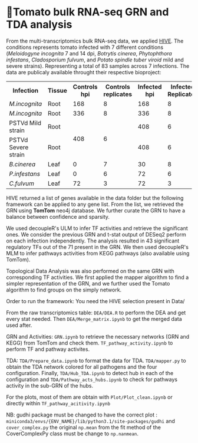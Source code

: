 # 🍅Tomato bulk RNA-seq GRN and TDA analysis

From the multi-transcriptomics bulk RNA-seq data, we applied [HIVE](https://doi.org/10.1101/2024.03.04.583290). The conditions represents tomato infected with 7 different conditions (*Meloidogyne incognita* 7 and 14 dpi, *Botrytis cinerea*, *Phytophthora infestans*, *Cladosporium fulvum*, and *Potato spindle tuber viroid* mild and severe strains). Representing a total of 83 samples across 7 infections.
The data are publicaly available throught their respective bioproject:
<table>
    <tr>
        <th>Infection</th>
        <th>Tissue</th>
        <th>Controls hpi</th>
        <th>Controls replicates</th>
        <th>Infected hpi</th>
        <th>Infected Replicates</th>
        <th>BioProject</th>
        <th>Reference DOI</th>
    </tr>
    <tr>
        <td><i>M.incognita</i></td>
        <td>Root</td>
        <td>168</td>
        <td>8</td>
        <td>168</td>
        <td>8</td>
        <td>PRJNA734743</td>
        <td><a href="https://doi.org/10.3389/fpls.2022.817185">DOI</a></td>
    </tr>
    <tr>
        <td><i>M.incognita</i></td>
        <td>Root</td>
        <td>336</td>
        <td>8</td>
        <td>336</td>
        <td>8</td>
        <td>PRJNA734743</td>
        <td><a href="https://doi.org/10.3389/fpls.2022.817185">DOI</a></td>
    </tr>
    <tr>
        <td>PSTVd Mild strain</td>
        <td>Root</td>
        <td rowspan="2">408</td>
        <td rowspan="2">6</td>
        <td>408</td>
        <td>6</td>
        <td>PRJNA515609</td>
        <td><a href="https://doi.org/10.3390/v11110992">DOI</a></td>
    </tr>
    <tr>
        <td>PSTVd Severe strain</td>
        <td>Root</td>
        <td>408</td>
        <td>6</td>
        <td>PRJNA515609</td>
        <td><a href="https://doi.org/10.3390/v11110992">DOI</a></td>
    </tr>
    <tr>
        <td><i>B.cinerea</i></td>
        <td>Leaf</td>
        <td>0</td>
        <td>7</td>
        <td>30</td>
        <td>8</td>
        <td>PRJNA662936</td>
        <td><a href="https://doi.org/10.1093/plphys/kiab354">DOI</a></td>
    </tr>
    <tr>
        <td><i>P.infestans</i></td>
        <td>Leaf</td>
        <td>0</td>
        <td>6</td>
        <td>72</td>
        <td>6</td>
        <td>PRJNA505207</td>
        <td><a href="https://doi.org/10.1073/pnas.1814380116">DOI</a></td>
    </tr>
    <tr>
        <td><i>C.fulvum</i></td>
        <td>Leaf</td>
        <td>72</td>
        <td>3</td>
        <td>72</td>
        <td>3</td>
        <td>PRJNA781749</td>
        <td><a href="https://doi.org/10.3389/fgene.2023.1158631">DOI</a></td>
    </tr>
</table>


 HIVE returned a list of genes available in the data folder but the following framework can be applied to any gene list.
From the list, we retrieved the GRN using **TomTom** neo4j database. We further curate the GRN to have a balance between confidence and sparsity.

We used decoupleR's ULM to infer TF activities and retrieve the significant ones. We consider the previous GRN and t-stat output of DESeq2 perform on each infection independently.
The analysis resulted in 43 significant regulatory TFs out of the 71 present in the GRN. We then used decoupleR's MLM to infer pathways activities from KEGG pathways (also available using TomTom).

Topological Data Analysis was also performed on the same GRN with corresponding TF activities. We first applied the mapper algorithm to find a simpler representation of the GRN, and we further used the Tomato algorithm to find groups on the simply network.

Order to run the framework:
You need the HIVE selection present in Data/

From the raw transcriptomics table:
`DEA/DEA.R` to perform the DEA and get every stat needed. Then `DEA/Merge_matrix.ipynb` to get the merged data used after.

GRN and Activities:
`GRN.ipynb` to retrieve the necessary networks (GRN and KEGG) from TomTom and check them.
`TF_pathway_activity.ipynb` to perform TF and pathway activites.

TDA: 
`TDA/Prepare_data.ipynb` to format the data for TDA.
`TDA/mapper.py` to obtain the TDA network colored for all pathogens and the four configuration.
Finally, `TDA/Hub_TDA.ipynb` to detect hub in each of the configuration and `TDA/Pathway_acts_hubs.ipynb` to check for pathways activity in the sub-GRN of the hubs. 

For the plots, most of them are obtain with `Plot/Plot_clean.ipynb` or directly within `TF_pathway_acitivity.ipynb`

NB: gudhi package must be changed to have the correct plot :
`miniconda3/envs/{ENV_NAME}/lib/python3.1/site-packages/gudhi` and `cover_complex.py` the original `np.mean` from the fit method of the CoverComplexPy class must be change to `np.nanmean`.